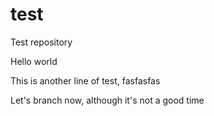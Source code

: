 # test
Test repository

Hello world

This is another line of test, fasfasfas


Let's branch now, although it's not a good time
